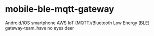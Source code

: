 # mobile-ble-mqtt-gateway
 Android/iOS smartphone AWS IoT  (MQTT)/Bluetooth Low Energy (BLE) gateway-team_have no eyes deer
